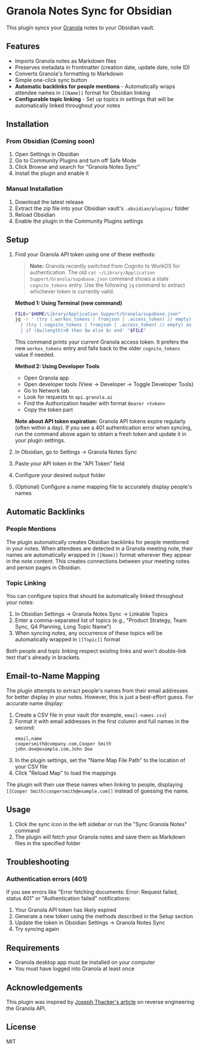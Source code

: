 # Granola Notes Sync for Obsidian

This plugin syncs your [Granola](https://granola.ai) notes to your Obsidian vault.

## Features

- Imports Granola notes as Markdown files
- Preserves metadata in frontmatter (creation date, update date, note ID)
- Converts Granola's formatting to Markdown
- Simple one-click sync button
- **Automatic backlinks for people mentions** - Automatically wraps attendee names in `[[Name]]` format for Obsidian linking
- **Configurable topic linking** - Set up topics in settings that will be automatically linked throughout your notes

## Installation

### From Obsidian (Coming soon)

1. Open Settings in Obsidian
2. Go to Community Plugins and turn off Safe Mode
3. Click Browse and search for "Granola Notes Sync"
4. Install the plugin and enable it

### Manual Installation

1. Download the latest release
2. Extract the zip file into your Obsidian vault's `.obsidian/plugins/` folder
3. Reload Obsidian
4. Enable the plugin in the Community Plugins settings

## Setup

1. Find your Granola API token using one of these methods:

   > **Note:** Granola recently switched from Cognito to WorkOS for authentication. The old `cat ~/Library/Application Support/Granola/supabase.json` command shows a stale `cognito_tokens` entry. Use the following `jq` command to extract whichever token is currently valid.

   
   **Method 1: Using Terminal (new command)**
   ```bash
   FILE="$HOME/Library/Application Support/Granola/supabase.json"
   jq -r ' (try (.workos_tokens | fromjson | .access_token) // empty) as $w
     | (try (.cognito_tokens | fromjson | .access_token) // empty) as $c
     | if ($w|length)>0 then $w else $c end' "$FILE"
   ```
   This command prints your current Granola access token. It prefers the new `workos_tokens` entry and falls back to the older `cognito_tokens` value if needed.
   
   **Method 2: Using Developer Tools**
   - Open Granola app
   - Open developer tools (View → Developer → Toggle Developer Tools)
   - Go to Network tab
   - Look for requests to `api.granola.ai`
   - Find the Authorization header with format `Bearer <token>`
   - Copy the token part

   **Note about API token expiration:**
   Granola API tokens expire regularly (often within a day). If you see a 401 authentication error when syncing,
   run the command above again to obtain a fresh token and update it in your plugin settings.

2. In Obsidian, go to Settings → Granola Notes Sync
3. Paste your API token in the "API Token" field
4. Configure your desired output folder
5. (Optional) Configure a name mapping file to accurately display people's names

## Automatic Backlinks

### People Mentions
The plugin automatically creates Obsidian backlinks for people mentioned in your notes. When attendees are detected in a Granola meeting note, their names are automatically wrapped in `[[Name]]` format wherever they appear in the note content. This creates connections between your meeting notes and person pages in Obsidian.

### Topic Linking
You can configure topics that should be automatically linked throughout your notes:

1. In Obsidian Settings → Granola Notes Sync → Linkable Topics
2. Enter a comma-separated list of topics (e.g., "Product Strategy, Team Sync, Q4 Planning, Long Topic Name")
3. When syncing notes, any occurrence of these topics will be automatically wrapped in `[[Topic]]` format

Both people and topic linking respect existing links and won't double-link text that's already in brackets.

## Email-to-Name Mapping

The plugin attempts to extract people's names from their email addresses for better display in your notes. However, this is just a best-effort guess. For accurate name display:

1. Create a CSV file in your vault (for example, `email-names.csv`)
2. Format it with email addresses in the first column and full names in the second:
   ```
   email,name
   coopersmith@company.com,Cooper Smith
   john.doe@example.com,John Doe
   ```
3. In the plugin settings, set the "Name Map File Path" to the location of your CSV file
4. Click "Reload Map" to load the mappings

The plugin will then use these names when linking to people, displaying `[[Cooper Smith|coopersmith@example.com]]` instead of guessing the name.

## Usage

1. Click the sync icon in the left sidebar or run the "Sync Granola Notes" command
2. The plugin will fetch your Granola notes and save them as Markdown files in the specified folder

## Troubleshooting

### Authentication errors (401)
If you see errors like "Error fetching documents: Error: Request failed, status 401" or "Authentication failed" notifications:
1. Your Granola API token has likely expired
2. Generate a new token using the methods described in the Setup section
3. Update the token in Obsidian Settings → Granola Notes Sync
4. Try syncing again

## Requirements

- Granola desktop app must be installed on your computer
- You must have logged into Granola at least once

## Acknowledgements

This plugin was inspired by [Joseph Thacker's article](https://josephthacker.com/hacking/2025/05/08/reverse-engineering-granola-notes.html) on reverse engineering the Granola API.

## License

MIT 